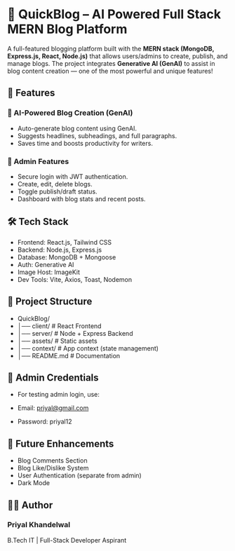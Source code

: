 # 📖 QuickBlog – AI Powered Full Stack MERN Blog Platform

A full-featured blogging platform built with the **MERN stack (MongoDB, Express.js, React, Node.js)** that allows users/admins to create, publish, and manage blogs. The project integrates **Generative AI (GenAI)** to assist in blog content creation — one of the most powerful and unique features!

## 🚀 Features

### 🔮 AI-Powered Blog Creation (GenAI)
- Auto-generate blog content using GenAI.
- Suggests headlines, subheadings, and full paragraphs.
- Saves time and boosts productivity for writers.

### 🧠 Admin Features 
- Secure login with JWT authentication.
- Create, edit, delete blogs.
- Toggle publish/draft status.
- Dashboard with blog stats and recent posts.
  
## 🛠️ Tech Stack

- Frontend: React.js, Tailwind CSS
- Backend: Node.js, Express.js
- Database: MongoDB + Mongoose
- Auth: Generative AI
- Image Host: ImageKit
- Dev Tools: Vite, Axios, Toast, Nodemon

## 📂 Project Structure
- QuickBlog/
- │── client/       # React Frontend
- │── server/       # Node + Express Backend
- │── assets/       # Static assets
- │── context/      # App context (state management)
- │── README.md     # Documentation


## 🔑 Admin Credentials

- For testing admin login, use:

- Email: priyal@gmail.com
- Password: priyal12

## 🌟 Future Enhancements

- Blog Comments Section
- Blog Like/Dislike System
- User Authentication (separate from admin)
- Dark Mode

## 👩‍💻 Author
### Priyal Khandelwal
B.Tech IT | Full-Stack Developer Aspirant
